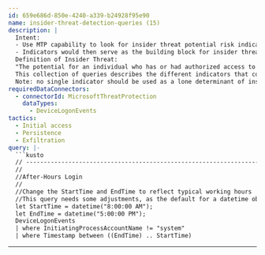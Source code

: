```yaml
---
id: 659e686d-850e-4240-a339-b24928f95e90
name: insider-threat-detection-queries (15)
description: |
  Intent:
  - Use MTP capability to look for insider threat potential risk indicators
  - Indicators would then serve as the building block for insider threat risk modeling in subsequent tools
  Definition of Insider Threat:
  "The potential for an individual who has or had authorized access to an organization's assets to use their access, either maliciously or unintentionally, to act in a way that could negatively affect the organization."
  This collection of queries describes the different indicators that could be used to model and look for patterns suggesting an increased risk of an individual becoming a potential insider threat.
  Note: no single indicator should be used as a lone determinant of insider threat activity, but should be part of an overall program to understand the increased risk to your organization's critical assets. This in turn is used to feed an investigation by a formal insider threat program to look at the context associated with the whole person to understand the implication of a set of indicators.
requiredDataConnectors:
  - connectorId: MicrosoftThreatProtection
    dataTypes:
      - DeviceLogonEvents
tactics:
  - Initial access
  - Persistence
  - Exfiltration
query: |-
  ```kusto
  // --------------------------------------------------------------------------------------------------------------------------- //
  //
  //After-Hours Login
  //
  //Change the StartTime and EndTime to reflect typical working hours
  //This query needs some adjustments, as the default for a datetime object with no date is to only query "today"
  let StartTime = datetime("8:00:00 AM");
  let EndTime = datetime("5:00:00 PM");
  DeviceLogonEvents
  | where InitiatingProcessAccountName != "system"
  | where Timestamp between ((EndTime) .. StartTime)
  ```
---
```



